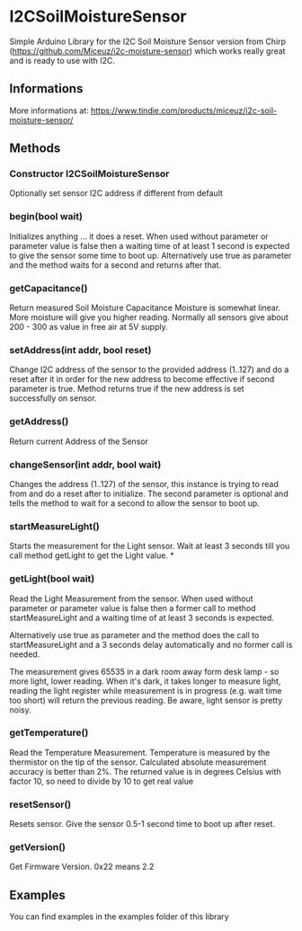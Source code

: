 # I2CSoilMoistureSensor

Simple Arduino Library for the I2C Soil Moisture Sensor version from Chirp 
(https://github.com/Miceuz/i2c-moisture-sensor) which works really great and is ready to 
use with I2C.

## Informations
More informations at: https://www.tindie.com/products/miceuz/i2c-soil-moisture-sensor/

## Methods

### Constructor I2CSoilMoistureSensor
Optionally set sensor I2C address if different from default


### begin(bool wait)
Initializes anything ... it does a reset.
When used without parameter or parameter value is false then a
waiting time of at least 1 second is expected to give the sensor
some time to boot up.
Alternatively use true as parameter and the method waits for a
second and returns after that.

### getCapacitance()
Return measured Soil Moisture Capacitance Moisture is somewhat linear. More moisture will 
give you higher reading. Normally all sensors give about 200 - 300 as value in free air at 
5V supply.

### setAddress(int addr, bool reset)
Change I2C address of the sensor to the provided address (1..127) and do a reset after it 
in order for the new address to become effective if second parameter is true. Method 
returns true if the new address is set successfully on sensor.

### getAddress()
Return current Address of the Sensor

### changeSensor(int addr, bool wait)
Changes the address (1..127) of the sensor, this instance is trying to read from
and do a reset after to initialize.
The second parameter is optional and tells the method to wait for a second to allow
the sensor to boot up.

### startMeasureLight()
Starts the measurement for the Light sensor. Wait at least 3 seconds till you call method 
getLight to get the Light value.                *

### getLight(bool wait)
Read the Light Measurement from the sensor. When used without parameter or parameter value 
is false then a former call to method startMeasureLight and a waiting time of at least 3 
seconds is expected.

Alternatively use true as parameter and the method does the call to startMeasureLight and 
a 3 seconds delay automatically and no former call is needed.

The measurement gives 65535 in a dark room away form desk lamp - so more light, lower 
reading. When it's dark, it takes longer to measure light, reading the light register 
while measurement is in progress (e.g. wait time too short) will return the previous 
reading. Be aware, light sensor is pretty noisy.

### getTemperature()
Read the Temperature Measurement. Temperature is measured by the thermistor on the tip of 
the sensor. Calculated absolute measurement accuracy is better than 2%. The returned value 
is in degrees Celsius with factor 10, so need to divide by 10 to get real value

### resetSensor()
Resets sensor. Give the sensor 0.5-1 second time to boot up after reset.

### getVersion()
Get Firmware Version. 0x22 means 2.2

## Examples
You can find examples in the examples folder of this library
